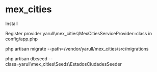 # mex_cities

Install

Register provider yarull\mex_cities\MexCitiesServiceProvider::class in config/app.php

php artisan migrate --path=/vendor/yarull/mex_cities/src/migrations

php artisan db:seed --class=yarull\mex_cities\Seeds\EstadosCiudadesSeeder
